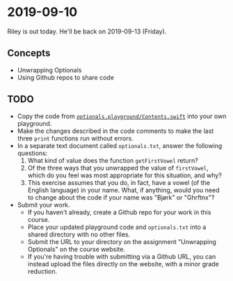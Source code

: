 # 2019-09-10

Riley is out today. He'll be back on 2019-09-13 (Friday).

## Concepts

- Unwrapping Optionals
- Using Github repos to share code

## TODO

- Copy the code from [`optionals.playground/Contents.swift`](../optionals.playground/Contents.swift) into your own playground.
- Make the changes described in the code comments to make the last three `print` functions run without errors.
- In a separate text document called `optionals.txt`, answer the following questions:
  1. What kind of value does the function `getFirstVowel` return?
  2. Of the three ways that you unwrapped the value of `firstVowel`, which do you feel was most appropriate for this situation, and why?
  3. This exercise assumes that you do, in fact, have a vowel (of the English language) in your name. What, if anything, would you need to change about the code if your name was "Bjørk" or "Ghrftnx"?
- Submit your work.
  - If you haven't already, create a Github repo for your work in this course.
  - Place your updated playground code and `optionals.txt` into a shared directory with no other files.
  - Submit the URL to your directory on the assignment "Unwrapping Optionals" on the course website.
  - If you're having trouble with submitting via a Github URL, you can instead upload the files directly on the website, with a minor grade reduction.
